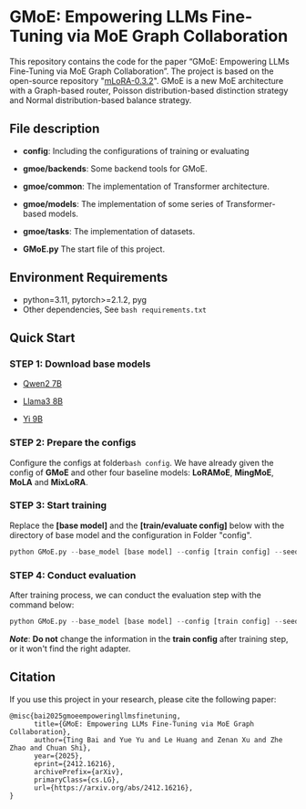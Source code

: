 # GMoE: Empowering LLMs Fine-Tuning via MoE Graph Collaboration

This repository contains the code for the paper “GMoE: Empowering LLMs Fine-Tuning via MoE Graph Collaboration”. The project is based on the open-source repository "[mLoRA-0.3.2](https://github.com/mikecovlee/mLoRA/tree/0.3.2)". GMoE is a new MoE architecture with a Graph-based router, Poisson distribution-based distinction strategy and Normal distribution-based balance strategy.

## File description

- **config**: Including the configurations of training or evaluating

- **gmoe/backends**: Some backend tools for GMoE.
- **gmoe/common**: The implementation of Transformer architecture.
- **gmoe/models**: The implementation of some series of Transformer-based models.
- **gmoe/tasks**: The implementation of datasets.
- **GMoE.py** The start file of this project.

## Environment Requirements
- python=3.11, pytorch>=2.1.2, pyg
- Other dependencies, See ```bash requirements.txt```

## Quick Start
### STEP 1: Download base models

- [Qwen2 7B](https://huggingface.co/Qwen/Qwen2-7B)
  
- [Llama3 8B](https://huggingface.co/meta-llama/Meta-Llama-3-8B)
  
- [Yi 9B](https://huggingface.co/01-ai/Yi-9B)
### STEP 2: Prepare the configs

Configure the configs at folder```bash config```. We have already given the config of **GMoE** and other four baseline models: **LoRAMoE**, **MingMoE**, **MoLA** and **MixLoRA**.

### STEP 3: Start training

Replace the **[base model]** and the **[train/evaluate config]** below with the directory of base model and the configuration in Folder "config".

``````python 
python GMoE.py --base_model [base model] --config [train config] --seed 42 --log_file GMoE.log --bf16 --overwrite
``````



### STEP 4: Conduct evaluation

After training process, we can conduct the evaluation step with the command below:

``````python
python GMoE.py --base_model [base model] --config [train config] --seed 42 --log_file GMoE.log --bf16 --overwrite --evaluate
``````

***Note***:   **Do not** change the information in the **train config** after training step, or it won't find the right adapter.

## Citation

If you use this project in your research, please cite the following paper:

```
@misc{bai2025gmoeempoweringllmsfinetuning,
      title={GMoE: Empowering LLMs Fine-Tuning via MoE Graph Collaboration}, 
      author={Ting Bai and Yue Yu and Le Huang and Zenan Xu and Zhe Zhao and Chuan Shi},
      year={2025},
      eprint={2412.16216},
      archivePrefix={arXiv},
      primaryClass={cs.LG},
      url={https://arxiv.org/abs/2412.16216}, 
}
```




